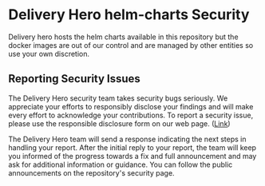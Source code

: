 # Delivery Hero helm-charts Security

Delivery hero hosts the helm charts available in this repository but the docker images are out of our control and are managed by other entities so use your own discretion.

## Reporting Security Issues

The Delivery Hero security team takes security bugs seriously. We appreciate your efforts to responsibly disclose your findings and will make every effort to acknowledge your contributions.
To report a security issue, please use the responsible disclosure form on our web page. ([Link])

The Delivery Hero team will send a response indicating the next steps in handling your report. After the initial reply to your report, the team will keep you informed of the progress towards a fix and full announcement and may ask for additional information or guidance. You can follow the public announcements on the repository's security page.

[Link]: https://www.deliveryhero.com/security/vulnerability-reporting/

